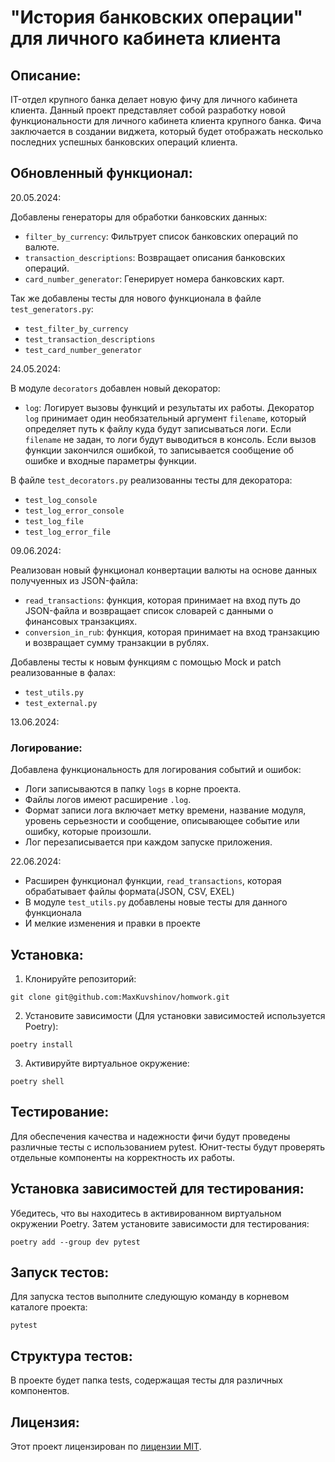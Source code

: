 # "История банковских операции" для личного кабинета клиента

## Описание: 

IT-отдел крупного банка делает новую фичу для личного кабинета клиента. 
Данный проект представляет собой разработку новой функциональности для личного кабинета клиента крупного банка. 
Фича заключается в создании виджета, который будет отображать несколько последних успешных банковских операций клиента.

## Обновленный функционал:
20.05.2024:

Добавлены генераторы для обработки банковских данных:
- `filter_by_currency`: Фильтрует список банковских операций по валюте.
- `transaction_descriptions`: Возвращает описания банковских операций.
- `card_number_generator`: Генерирует номера банковских карт.

Так же добавлены тесты для нового функционала в файле `test_generators.py`:
- `test_filter_by_currency`
- `test_transaction_descriptions`
- `test_card_number_generator`

24.05.2024:

В модуле `decorators` добавлен новый декоратор:

- `log`: Логирует вызовы функций и результаты их работы. 
Декоратор `log` принимает один необязательный аргумент `filename`, который определяет путь к файлу куда будут записываться логи. 
Если `filename` не задан, то логи будут выводиться в консоль. 
Если вызов функции закончился ошибкой, то записывается сообщение об ошибке и входные параметры функции.

В файле `test_decorators.py` реализованны тесты для декоратора:
- `test_log_console`
- `test_log_error_console`
- `test_log_file`
- `test_log_error_file`

09.06.2024:

Реализован новый функционал конвертации валюты на основе данных получуенных из JSON-файла:

- `read_transactions`: функция, которая принимает на вход путь до JSON-файла и возвращает список словарей с данными о финансовых транзакциях.
- `conversion_in_rub`: функция, которая принимает на вход транзакцию и возвращает сумму транзакции в рублях.

Добавлены тесты к новым функциям c помощью Mock и patch реализованные в фалах:
- `test_utils.py`
- `test_external.py`

13.06.2024:
### Логирование:

Добавлена функциональность для логирования событий и ошибок:

- Логи записываются в папку `logs` в корне проекта.
- Файлы логов имеют расширение `.log`.
- Формат записи лога включает метку времени, название модуля, уровень серьезности и сообщение, описывающее событие или ошибку, которые произошли.
- Лог перезаписывается при каждом запуске приложения.

22.06.2024:

- Расширен функционал функции, `read_transactions`, которая обрабатывает файлы формата(JSON, CSV, EXEL)
- В модуле `test_utils.py` добавлены новые тесты для данного функционала
- И мелкие изменения и правки в проекте


## Установка:
1. Клонируйте репозиторий:
``` 
git clone git@github.com:MaxKuvshinov/homwork.git
``` 
2. Установите зависимости (Для установки зависимостей используется Poetry):
``` 
poetry install
``` 
3. Активируйте виртуальное окружение:
``` 
poetry shell
``` 
## Тестирование:
Для обеспечения качества и надежности фичи будут проведены различные тесты с использованием pytest. 
Юнит-тесты будут проверять отдельные компоненты на корректность их работы.

## Установка зависимостей для тестирования:
Убедитесь, что вы находитесь в активированном виртуальном окружении Poetry.
Затем установите зависимости для тестирования:
``` 
poetry add --group dev pytest
``` 
## Запуск тестов:
Для запуска тестов выполните следующую команду в корневом каталоге проекта:
``` 
pytest
``` 
## Структура тестов:
В проекте будет папка tests, содержащая тесты для различных компонентов.

## Лицензия:
Этот проект лицензирован по [лицензии MIT](https://ru.wikipedia.org/wiki/%D0%9B%D0%B8%D1%86%D0%B5%D0%BD%D0%B7%D0%B8%D1%8F_MIT).